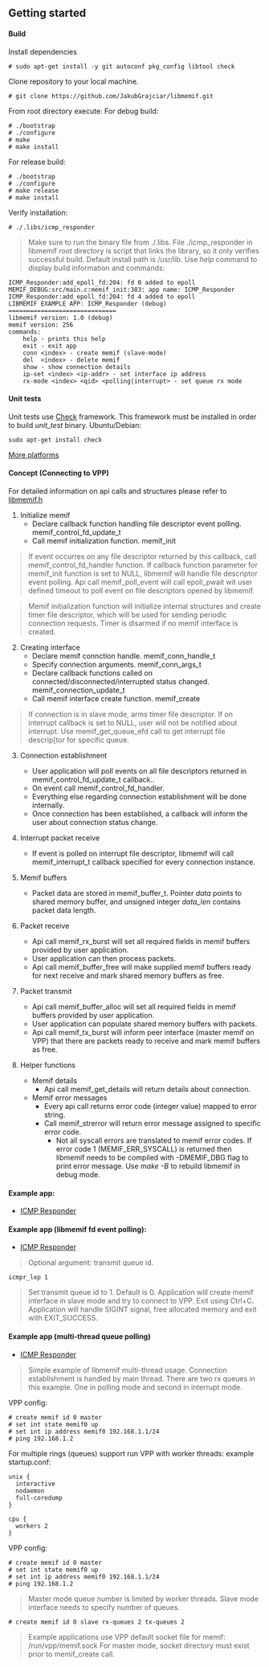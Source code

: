 ## Getting started

#### Build

Install dependencies
```
# sudo apt-get install -y git autoconf pkg_config libtool check
```

Clone repository to your local machine. 
```
# git clone https://github.com/JakubGrajciar/libmemif.git
```

From root directory execute:
For debug build:
```
# ./bootstrap
# ./configure
# make
# make install
```

For release build:
```
# ./bootstrap
# ./configure
# make release
# make install
```
Verify installation:
```
# ./.libs/icmp_responder
```
> Make sure to run the binary file from ./.libs. File ./icmp\_responder in libmemif root directory is script that links the library, so it only verifies successful build. Default install path is /usr/lib.
Use _help_ command to display build information and commands:
```
ICMP_Responder:add_epoll_fd:204: fd 0 added to epoll
MEMIF_DEBUG:src/main.c:memif_init:383: app name: ICMP_Responder
ICMP_Responder:add_epoll_fd:204: fd 4 added to epoll
LIBMEMIF EXAMPLE APP: ICMP_Responder (debug)
==============================
libmemif version: 1.0 (debug)
memif version: 256
commands:
	help - prints this help
	exit - exit app
	conn <index> - create memif (slave-mode)
	del  <index> - delete memif
	show - show connection details
	ip-set <index> <ip-addr> - set interface ip address
	rx-mode <index> <qid> <polling|interrupt> - set queue rx mode
```

#### Unit tests

Unit tests use [Check](https://libcheck.github.io/check/index.html) framework. This framework must be installed in order to build *unit\_test* binary.
Ubuntu/Debian:
```
sudo apt-get install check
```
[More platforms](https://libcheck.github.io/check/web/install.html)

#### Concept (Connecting to VPP)

For detailed information on api calls and structures please refer to [libmemif.h](src/libmemif.h)

1. Initialize memif
   - Declare callback function handling file descriptor event polling. memif\_control\_fd\_update\_t
   - Call memif initialization function. memif\_init
   
> If event occurres on any file descriptor returned by this callback, call memif\_control\_fd\_handler function. 
> If callback function parameter for memif\_init function is set to NULL, libmemif will handle file descriptor event polling.
  Api call memif\_poll\_event will call epoll\_pwait wit user defined timeout to poll event on file descriptors opened by libmemif.
    
> Memif initialization function will initialize internal structures and create timer file descriptor, which will be used for sending periodic connection requests. Timer is disarmed if no memif interface is created.
 
2. Creating interface
   - Declare memif connction handle. memif\_conn\_handle\_t
   - Specify connection arguments. memif\_conn\_args\_t
   - Declare callback functions called on connected/disconnected/interrupted status changed. memif\_connection\_update\_t
   - Call memif interface create function. memif\_create
> If connection is in slave mode, arms timer file descriptor.
> If on interrupt callback is set to NULL, user will not be notified about interrupt. Use memif\_get\_queue\_efd call to get interrupt file descrip[tor for specific queue.

3. Connection establishment
    - User application will poll events on all file descriptors returned in memif\_control\_fd\_update\_t callback..
    - On event call memif\_control\_fd\_handler.
    - Everything else regarding connection establishment will be done internally.
    - Once connection has been established, a callback will inform the user about connection status change.

4. Interrupt packet receive
    - If event is polled on interrupt file descriptor, libmemif will call memif\_interrupt\_t callback specified for every connection instance.

6. Memif buffers
    - Packet data are stored in memif\_buffer\_t. Pointer _data_ points to shared memory buffer, and unsigned integer *data\_len* contains packet data length.

5. Packet receive
    - Api call memif\_rx\_burst will set all required fields in memif buffers provided by user application.
    - User application can then process packets.
    - Api call memif\_buffer\_free will make supplied memif buffers ready for next receive and mark shared memory buffers as free.

6. Packet transmit
    - Api call memif\_buffer\_alloc will set all required fields in memif buffers provided by user application. 
    - User application can populate shared memory buffers with packets.
    - Api call memif\_tx\_burst will inform peer interface (master memif on VPP) that there are packets ready to receive and mark memif buffers as free.

7. Helper functions
    - Memif details
      - Api call memif\_get\_details will return details about connection.
    - Memif error messages
      - Every api call returns error code (integer value) mapped to error string.
      - Call memif\_strerror will return error message assigned to specific error code.
        - Not all syscall errors are translated to memif error codes. If error code 1 (MEMIF\_ERR\_SYSCALL) is returned then libmemif needs to be compiled with -DMEMIF_DBG flag to print error message. Use _make -B_ to rebuild libmemif in debug mode.

#### Example app:

- [ICMP Responder](examples/icmp_responder/main.c)

#### Example app (libmemif fd event polling):

- [ICMP Responder](examples/icmp_responder2/main.c)
> Optional argument: transmit queue id.
```
icmpr_lep 1
```
> Set transmit queue id to 1. Default is 0.
> Application will create memif interface in slave mode and try to connect to VPP. Exit using Ctrl+C. Application will handle SIGINT signal, free allocated memory and exit with EXIT_SUCCESS.

#### Example app (multi-thread queue polling)

- [ICMP Responder](examples/icmp_responder3/main.c)

> Simple example of libmemif multi-thread usage. Connection establishment is handled by main thread. There are two rx queues in this example. One in polling mode and second in interrupt mode.

VPP config:
```
# create memif id 0 master
# set int state memif0 up
# set int ip address memif0 192.168.1.1/24
# ping 192.168.1.2
```
For multiple rings (queues) support run VPP with worker threads:
example startup.conf:
```
unix {
  interactive
  nodaemon
  full-coredump
}

cpu {
  workers 2
}
```
VPP config:
```
# create memif id 0 master
# set int state memif0 up
# set int ip address memif0 192.168.1.1/24
# ping 192.168.1.2
```
> Master mode queue number is limited by worker threads. Slave mode interface needs to specify number of queues.
```
# create memif id 0 slave rx-queues 2 tx-queues 2
```
> Example applications use VPP default socket file for memif: /run/vpp/memif.sock
> For master mode, socket directory must exist prior to memif\_create call.

